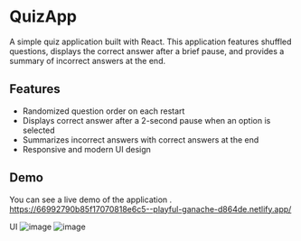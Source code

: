 # QuizApp

A simple quiz application built with React. This application features shuffled questions, displays the correct answer after a brief pause, and provides a summary of incorrect answers at the end.

## Features

- Randomized question order on each restart
- Displays correct answer after a 2-second pause when an option is selected
- Summarizes incorrect answers with correct answers at the end
- Responsive and modern UI design

## Demo

You can see a live demo of the application .
https://66992790b85f17070818e6c5--playful-ganache-d864de.netlify.app/

UI
![image](https://github.com/user-attachments/assets/45758119-1cd0-426d-bb52-e5c542e99392)
![image](https://github.com/user-attachments/assets/943871af-7268-4fc8-bcb7-dc367d4a4cae)




